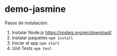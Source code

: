 # demo-jasmine

Pasos de instalación:

1. Instalar Node.js https://nodejs.org/en/download/
2. Instalar paquetes `npm install`
3. Iniciar el app `npm start`
4. Unit Tests `npm test`
